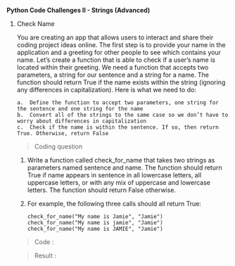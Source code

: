 **Python Code Challenges II - Strings (Advanced)**

1.  Check Name

    You are creating an app that allows users to interact and share their coding project ideas online. The first step is to provide your name in the application and a greeting for other people to see which contains your name. Let’s create a function that is able to check if a user’s name is located within their greeting. We need a function that accepts two parameters, a string for our sentence and a string for a name. The function should return True if the name exists within the string (ignoring any differences in capitalization). Here is what we need to do:

        a.  Define the function to accept two parameters, one string for the sentence and one string for the name
        b.  Convert all of the strings to the same case so we don’t have to worry about differences in capitalization
        c.  Check if the name is within the sentence. If so, then return True. Otherwise, return False

    >   Coding question

    1.  Write a function called check_for_name that takes two strings as parameters named sentence and name. The function should return True if name appears in sentence in all lowercase letters, all uppercase letters, or with any mix of uppercase and lowercase letters. The function should return False otherwise.

    2.  For example, the following three calls should all return True:
      
            check_for_name("My name is Jamie", "Jamie")
            check_for_name("My name is jamie", "Jamie")
            check_for_name("My name is JAMIE", "Jamie")

    >   Code    :



    >   Result  :
